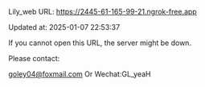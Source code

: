 Lily_web URL: https://2445-61-165-99-21.ngrok-free.app

Updated at: 2025-01-07 22:53:37

If you cannot open this URL, the server might be down.

Please contact: 

goley04@foxmail.com Or Wechat:GL_yeaH